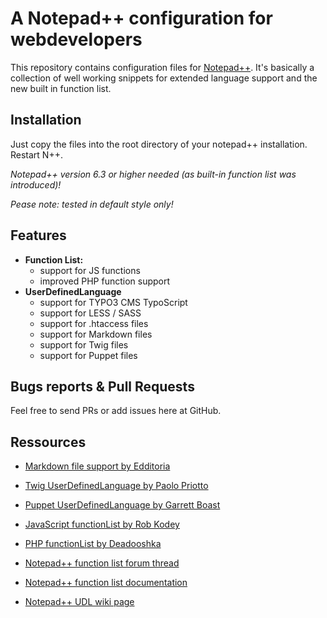 # A Notepad++ configuration for webdevelopers

This repository contains configuration files for [Notepad++](http://notepad-plus-plus.org/).
It's basically a collection of well working snippets for extended language support and the new built in function list.


## Installation

Just copy the files into the root directory of your notepad++ installation. Restart N++.

_Notepad++ version 6.3 or higher needed (as built-in function list was introduced)!_

_Pease note: tested in default style only!_


## Features
* **Function List:** 
	* support for JS functions
	* improved PHP function support
* **UserDefinedLanguage** 
	* support for TYPO3 CMS TypoScript
	* support for LESS / SASS
	* support for .htaccess files
	* support for Markdown files
	* support for Twig files
	* support for Puppet files

	
## Bugs reports & Pull Requests

Feel free to send PRs or add issues here at GitHub.


## Ressources

* [Markdown file support by Edditoria](https://github.com/Edditoria/markdown_npp_zenburn)
* [Twig UserDefinedLanguage by Paolo Priotto](http://sourceforge.net/apps/mediawiki/notepad-plus/index.php?title=User_Defined_Language_Files#T)
* [Puppet UserDefinedLanguage by Garrett Boast](http://garrettboast.com/development.php)
* [JavaScript functionList by Rob Kodey](https://sourceforge.net/p/notepad-plus/discussion/331753/thread/b9d2fe00/#70bc)
* [PHP functionList by Deadooshka](https://sourceforge.net/p/notepad-plus/discussion/331753/thread/b9d2fe00/#1fc8)

* [Notepad++ function list forum thread](http://sourceforge.net/p/notepad-plus/discussion/331753/thread/b9d2fe00/)
* [Notepad++ function list documentation](http://sourceforge.net/apps/mediawiki/notepad-plus/index.php?title=Editing_Configuration_Files#FunctionList)
* [Notepad++ UDL wiki page](http://sourceforge.net/apps/mediawiki/notepad-plus/index.php?title=User_Defined_Language_Files)

